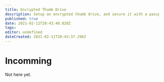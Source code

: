 ```yaml
---
title: Encrypted Thumb Drive
description: Setup an encrypted thumb drive, and secure it with a passphrase.
published: true
date: 2021-02-11T20:43:40.020Z
tags: 
editor: undefined
dateCreated: 2021-02-11T20:43:37.296Z
---
```


# Incomming
Not here yet.